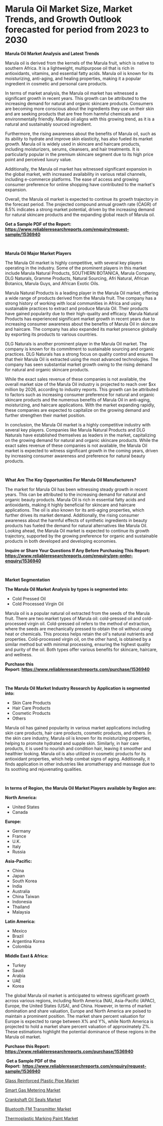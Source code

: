 <p><h1>Marula Oil Market Size, Market Trends, and Growth Outlook forecasted for period from 2023 to 2030</h1></p><p><strong>Marula Oil Market Analysis and Latest Trends</strong></p>
<p><p>Marula oil is derived from the kernels of the Marula fruit, which is native to southern Africa. It is a lightweight, multipurpose oil that is rich in antioxidants, vitamins, and essential fatty acids. Marula oil is known for its moisturizing, anti-aging, and healing properties, making it a popular ingredient in cosmetic and personal care products.</p><p>In terms of market analysis, the Marula oil market has witnessed a significant growth in recent years. This growth can be attributed to the increasing demand for natural and organic skincare products. Consumers are becoming more conscious about the ingredients they use on their skin and are seeking products that are free from harmful chemicals and environmentally friendly. Marula oil aligns with this growing trend, as it is a natural and sustainably sourced ingredient.</p><p>Furthermore, the rising awareness about the benefits of Marula oil, such as its ability to hydrate and improve skin elasticity, has also fueled its market growth. Marula oil is widely used in skincare and haircare products, including moisturizers, serums, cleansers, and hair treatments. It is particularly popular in the premium skincare segment due to its high price point and perceived luxury value.</p><p>Additionally, the Marula oil market has witnessed significant expansion in the global market, with increased availability in various retail channels, including e-commerce platforms. The ease of access and growing consumer preference for online shopping have contributed to the market's expansion.</p><p>Overall, the Marula oil market is expected to continue its growth trajectory in the forecast period. The projected compound annual growth rate (CAGR) of 8.5% indicates a strong market potential, driven by the increasing demand for natural skincare products and the expanding global reach of Marula oil.</p></p>
<p><strong>Get a Sample PDF of the Report:&nbsp; <a href="https://www.reliableresearchreports.com/enquiry/request-sample/1536940">https://www.reliableresearchreports.com/enquiry/request-sample/1536940</a></strong></p>
<p>&nbsp;</p>
<p><strong>Marula Oil Major Market Players</strong></p>
<p><p>The Marula Oil market is highly competitive, with several key players operating in the industry. Some of the prominent players in this market include Marula Natural Products, SOUTHERN BOTANICA, Marula Company, DLG Naturals, Gramme Products, Natural Sourcing, Afri Natural, African Botanics, Marula Guys, and African Exotic Oils. </p><p>Marula Natural Products is a leading player in the Marula Oil market, offering a wide range of products derived from the Marula fruit. The company has a strong history of working with local communities in Africa and using sustainable practices to extract and produce Marula Oil. Their products have gained popularity due to their high-quality and efficacy. Marula Natural Products has experienced significant market growth in recent years due to increasing consumer awareness about the benefits of Marula Oil in skincare and haircare. The company has also expanded its market presence globally by exporting its products to various countries. </p><p>DLG Naturals is another prominent player in the Marula Oil market. The company is known for its commitment to sustainable sourcing and organic practices. DLG Naturals has a strong focus on quality control and ensures that their Marula Oil is extracted using the most advanced technologies. The company has seen substantial market growth owing to the rising demand for natural and organic skincare products. </p><p>While the exact sales revenue of these companies is not available, the overall market size of the Marula Oil industry is projected to reach over $xx million by 2026, according to industry reports. This growth can be attributed to factors such as increasing consumer preference for natural and organic skincare products and the numerous benefits of Marula Oil in anti-aging, moisturizing, and haircare applications. With the market expanding rapidly, these companies are expected to capitalize on the growing demand and further strengthen their market position.</p><p>In conclusion, the Marula Oil market is a highly competitive industry with several key players. Companies like Marula Natural Products and DLG Naturals have established themselves as leaders in the market, capitalizing on the growing demand for natural and organic skincare products. While the exact sales revenue of these companies is not available, the Marula Oil market is expected to witness significant growth in the coming years, driven by increasing consumer awareness and preference for natural beauty products.</p></p>
<p>&nbsp;</p>
<p><strong>What Are The Key Opportunities For Marula Oil Manufacturers?</strong></p>
<p><p>The market for Marula Oil has been witnessing steady growth in recent years. This can be attributed to the increasing demand for natural and organic beauty products. Marula Oil is rich in essential fatty acids and antioxidants, making it highly beneficial for skincare and haircare applications. The oil is also known for its anti-aging properties, which further drives its market demand. Additionally, the rising consumer awareness about the harmful effects of synthetic ingredients in beauty products has fueled the demand for natural alternatives like Marula Oil. Looking ahead, the Marula Oil market is expected to continue its growth trajectory, supported by the growing preference for organic and sustainable products in both developed and developing economies.</p></p>
<p><strong>Inquire or Share Your Questions If Any Before Purchasing This Report: <a href="https://www.reliableresearchreports.com/enquiry/pre-order-enquiry/1536940">https://www.reliableresearchreports.com/enquiry/pre-order-enquiry/1536940</a></strong></p>
<p>&nbsp;</p>
<p><strong>Market Segmentation</strong></p>
<p><strong>The Marula Oil Market Analysis by types is segmented into:</strong></p>
<p><ul><li>Cold Pressed Oil</li><li>Cold Processed Virgin Oil</li></ul></p>
<p><p>Marula oil is a popular natural oil extracted from the seeds of the Marula fruit. There are two market types of Marula oil: cold-pressed oil and cold-processed virgin oil. Cold-pressed oil refers to the method of extraction, where the seeds are mechanically pressed to obtain the oil without using heat or chemicals. This process helps retain the oil's natural nutrients and properties. Cold-processed virgin oil, on the other hand, is obtained by a similar method but with minimal processing, ensuring the highest quality and purity of the oil. Both types offer various benefits for skincare, haircare, and wellness.</p></p>
<p><strong>Purchase this Report:&nbsp;<a href="https://www.reliableresearchreports.com/purchase/1536940">https://www.reliableresearchreports.com/purchase/1536940</a></strong></p>
<p>&nbsp;</p>
<p><strong>The Marula Oil Market Industry Research by Application is segmented into:</strong></p>
<p><ul><li>Skin Care Products</li><li>Hair Care Products</li><li>Cosmetic Products</li><li>Others</li></ul></p>
<p><p>Marula oil has gained popularity in various market applications including skin care products, hair care products, cosmetic products, and others. In the skin care industry, Marula oil is known for its moisturizing properties, helping to promote hydrated and supple skin. Similarly, in hair care products, it is used to nourish and condition hair, leaving it smoother and healthier looking. Marula oil is also utilized in cosmetic products for its antioxidant properties, which help combat signs of aging. Additionally, it finds application in other industries like aromatherapy and massage due to its soothing and rejuvenating qualities.</p></p>
<p>&nbsp;</p>
<p><strong>In terms of Region, the Marula Oil Market Players available by Region are:</strong></p>
<p>
    <p> <strong> North America: </strong>
        <ul>
            <li>United States</li>
            <li>Canada</li>
        </ul>
        </p> 
    <p> <strong> Europe: </strong>
        <ul>
            <li>Germany</li>
            <li>France</li>
            <li>U.K.</li>
            <li>Italy</li>
            <li>Russia</li>
        </ul>
        </p> 
    <p> <strong> Asia-Pacific: </strong>
        <ul>
            <li>China</li>
            <li>Japan</li>
            <li>South Korea</li>
            <li>India</li>
            <li>Australia</li>
            <li>China Taiwan</li>
            <li>Indonesia</li>
            <li>Thailand</li>
            <li>Malaysia</li>
        </ul>
        </p> 
    <p> <strong> Latin America: </strong>
        <ul>
            <li>Mexico</li>
            <li>Brazil</li>
            <li>Argentina Korea</li>
            <li>Colombia</li>
        </ul>
        </p> 
    <p> <strong> Middle East & Africa: </strong>
        <ul>
            <li>Turkey</li>
            <li>Saudi</li>
            <li>Arabia</li>
            <li>UAE</li>
            <li>Korea</li>
        </ul>
    </p>
    </p>
<p><p>The global Marula oil market is anticipated to witness significant growth across various regions, including North America (NA), Asia-Pacific (APAC), Europe, the United States (USA), and China. However, in terms of market domination and share valuation, Europe and North America are poised to maintain a prominent position. The market share percent valuation for Europe is expected to range between X% and Y%, while North America is projected to hold a market share percent valuation of approximately Z%. These estimations highlight the potential dominance of these regions in the Marula oil market.</p></p>
<p><strong>Purchase this Report: <a href="https://www.reliableresearchreports.com/purchase/1536940">https://www.reliableresearchreports.com/purchase/1536940</a></strong></p>
<p>&nbsp;<strong>Get a Sample PDF of the Report:&nbsp;&nbsp;<a href="https://www.reliableresearchreports.com/enquiry/request-sample/1536940">https://www.reliableresearchreports.com/enquiry/request-sample/1536940</a></strong></p>
<p><strong></strong></p>
<p><p><a href="https://github.com/BryceTownsendr/Market-Research-Report-List-2/blob/main/glass-reinforced-plastic-pipe-market.md">Glass Reinforced Plastic Pipe Market</a></p><p><a href="https://medium.com/@kabirkhanrp23/smart-gas-metering-market-insight-market-trends-growth-forecasted-from-2023-to-2030-d33723487675">Smart Gas Metering Market</a></p><p><a href="https://medium.com/@sanjubabarp23/analyzing-crankshaft-oil-seals-market-global-industry-perspective-and-forecast-2023-to-2030-50333e249a04">Crankshaft Oil Seals Market</a></p><p><a href="https://medium.com/@karinaokon2662/bluetooth-fm-transmitter-market-size-and-market-trends-complete-industry-overview-2023-to-2030-8cbfad352d94">Bluetooth FM Transmitter Market</a></p><p><a href="https://github.com/WillieWoodard/Market-Research-Report-List-2/blob/main/thermoplastic-marking-paint-market.md">Thermoplastic Marking Paint Market</a></p></p>